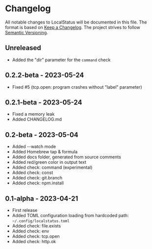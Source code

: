 # Changelog

All notable changes to LocalStatus will be documented in this file.
The format is based on [Keep a Changelog](https://keepachangelog.com/en/1.1.0).
The project strives to follow [Semantic Versioning](https://semver.org/#semantic-versioning-200).

## Unreleased

- Added the "dir" parameter for the `command` check

## 0.2.2-beta - 2023-05-24

- Fixed #5 (tcp.open: program crashes without "label" parameter)

## 0.2.1-beta - 2023-05-24

- Fixed a memory leak
- Added CHANGELOG.md

## 0.2-beta - 2023-05-04

- Added --watch mode
- Added Homebrew tap & formula
- Added docs folder, generated from source comments
- Added red/green color in output text
- Added check: command (experimental)
- Added check: const
- Added check: git.branch
- Added check: npm.install

## 0.1-alpha - 2023-04-21

- First release
- Added TOML configuration loading from hardcoded path: `~/.config/localstatus.toml`
- Added check: file.exists
- Added check: env
- Added check: tcp.open
- Added check: http.ok
